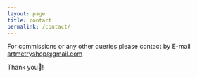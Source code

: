 ```yaml
---
layout: page
title: contact
permalink: /contact/
---
```

For commissions or any other queries please contact by E-mail
artmetryshop@gmail.com

Thank you🌻!
